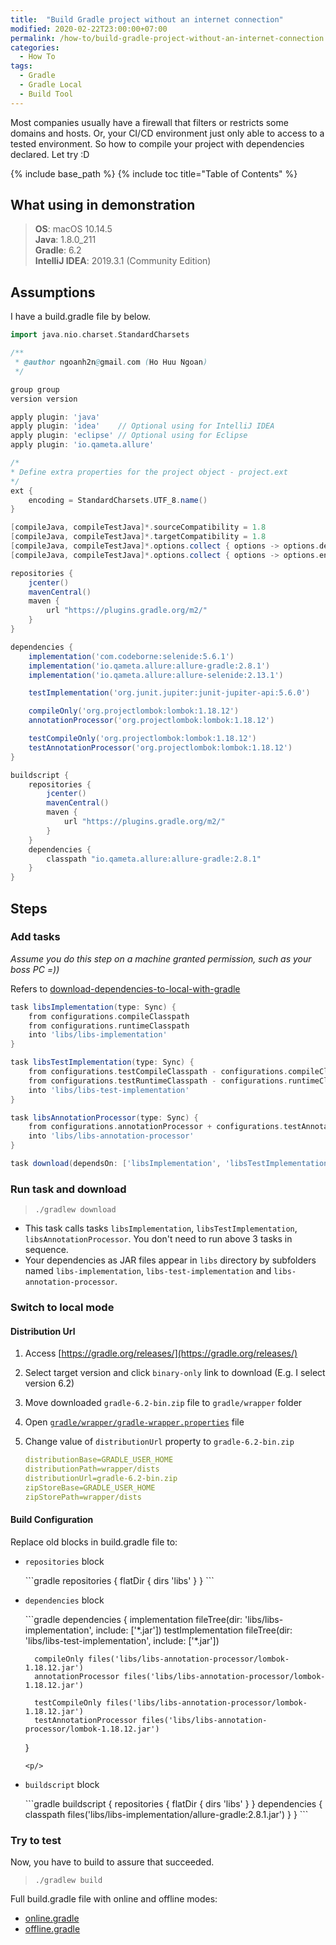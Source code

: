 ```yaml
---
title:  "Build Gradle project without an internet connection"
modified: 2020-02-22T23:00:00+07:00
permalink: /how-to/build-gradle-project-without-an-internet-connection
categories: 
  - How To
tags:
  - Gradle
  - Gradle Local
  - Build Tool
---
```


Most companies usually have a firewall that filters or restricts some domains and hosts. 
Or, your CI/CD environment just only able to access to a tested environment. 
So how to compile your project with dependencies declared. Let try :D

{% include base_path %}
{% include toc title="Table of Contents" %}

## What using in demonstration
> **OS**: macOS 10.14.5<br/>
> **Java**: 1.8.0_211<br/>
> **Gradle**: 6.2<br/>
> **IntelliJ IDEA**: 2019.3.1 (Community Edition)<br/>

## Assumptions
I have a build.gradle file by below.
```gradle
import java.nio.charset.StandardCharsets

/**
 * @author ngoanh2n@gmail.com (Ho Huu Ngoan)
 */

group group
version version

apply plugin: 'java'
apply plugin: 'idea'    // Optional using for IntelliJ IDEA
apply plugin: 'eclipse' // Optional using for Eclipse
apply plugin: 'io.qameta.allure'

/*
* Define extra properties for the project object - project.ext
*/
ext {
    encoding = StandardCharsets.UTF_8.name()
}

[compileJava, compileTestJava]*.sourceCompatibility = 1.8
[compileJava, compileTestJava]*.targetCompatibility = 1.8
[compileJava, compileTestJava]*.options.collect { options -> options.debug = true }
[compileJava, compileTestJava]*.options.collect { options -> options.encoding = encoding }

repositories {
    jcenter()
    mavenCentral()
    maven {
        url "https://plugins.gradle.org/m2/"
    }
}

dependencies {
    implementation('com.codeborne:selenide:5.6.1')
    implementation('io.qameta.allure:allure-gradle:2.8.1')
    implementation('io.qameta.allure:allure-selenide:2.13.1')

    testImplementation('org.junit.jupiter:junit-jupiter-api:5.6.0')

    compileOnly('org.projectlombok:lombok:1.18.12')
    annotationProcessor('org.projectlombok:lombok:1.18.12')

    testCompileOnly('org.projectlombok:lombok:1.18.12')
    testAnnotationProcessor('org.projectlombok:lombok:1.18.12')
}

buildscript {
    repositories {
        jcenter()
        mavenCentral()
        maven {
            url "https://plugins.gradle.org/m2/"
        }
    }
    dependencies {
        classpath "io.qameta.allure:allure-gradle:2.8.1"
    }
}
```

## Steps
### Add tasks
*Assume you do this step on a machine granted permission, such as your boss PC =))*<br/>

Refers to [download-dependencies-to-local-with-gradle]({{site.baseurl}}/how-to/download-dependencies-to-local-with-gradle)

```gradle
task libsImplementation(type: Sync) {
    from configurations.compileClasspath
    from configurations.runtimeClasspath
    into 'libs/libs-implementation'
}

task libsTestImplementation(type: Sync) {
    from configurations.testCompileClasspath - configurations.compileClasspath
    from configurations.testRuntimeClasspath - configurations.runtimeClasspath
    into 'libs/libs-test-implementation'
}

task libsAnnotationProcessor(type: Sync) {
    from configurations.annotationProcessor + configurations.testAnnotationProcessor
    into 'libs/libs-annotation-processor'
}

task download(dependsOn: ['libsImplementation', 'libsTestImplementation', 'libsAnnotationProcessor'])
```

### Run task and download
> `./gradlew download`<br/>
- This task calls tasks `libsImplementation`, `libsTestImplementation`, `libsAnnotationProcessor`.
You don't need to run above 3 tasks in sequence.<br/>
- Your dependencies as JAR files appear in `libs` directory by subfolders
named `libs-implementation`, `libs-test-implementation` and `libs-annotation-processor`.

### Switch to local mode
#### Distribution Url
1. Access [https://gradle.org/releases/](https://gradle.org/releases/)
2. Select target version and click `binary-only` link to download (E.g. I select version 6.2)
3. Move downloaded `gradle-6.2-bin.zip` file to `gradle/wrapper` folder
4. Open [`gradle/wrapper/gradle-wrapper.properties`](https://github.com/ngoanh2n/blog-demonstrations/tree/master/build-gradle-without-internet-conection/gradle/wrapper/gradle-wrapper.properties) file
5. Change value of `distributionUrl` property to `gradle-6.2-bin.zip`

    ```yml
    distributionBase=GRADLE_USER_HOME
    distributionPath=wrapper/dists
    distributionUrl=gradle-6.2-bin.zip
    zipStoreBase=GRADLE_USER_HOME
    zipStorePath=wrapper/dists
    ```

#### Build Configuration
Replace old blocks in build.gradle file to:

- `repositories` block
    <p/>
    ```gradle
    repositories {
        flatDir { dirs 'libs' }
    }
    ```
    <p/>

- `dependencies` block
    <p/>
    ```gradle
    dependencies {
        implementation fileTree(dir: 'libs/libs-implementation', include: ['*.jar'])
        testImplementation fileTree(dir: 'libs/libs-test-implementation', include: ['*.jar'])

        compileOnly files('libs/libs-annotation-processor/lombok-1.18.12.jar')
        annotationProcessor files('libs/libs-annotation-processor/lombok-1.18.12.jar')

        testCompileOnly files('libs/libs-annotation-processor/lombok-1.18.12.jar')
        testAnnotationProcessor files('libs/libs-annotation-processor/lombok-1.18.12.jar')
    }
    ```
    <p/>

- `buildscript` block
    <p/>
    ```gradle
    buildscript {
        repositories {
            flatDir { dirs 'libs' }
        }
        dependencies {
            classpath files('libs/libs-implementation/allure-gradle:2.8.1.jar')
        }
    }
    ```
    <p/>

### Try to test
Now, you have to build to assure that succeeded.
> `./gradlew build`

Full build.gradle file with online and offline modes:
- [online.gradle](https://github.com/ngoanh2n/blog-demonstrations/tree/master/build-gradle-without-internet-conection/gradle/online.gradle)
- [offline.gradle](https://github.com/ngoanh2n/blog-demonstrations/tree/master/build-gradle-without-internet-conection/gradle/offline.gradle)
